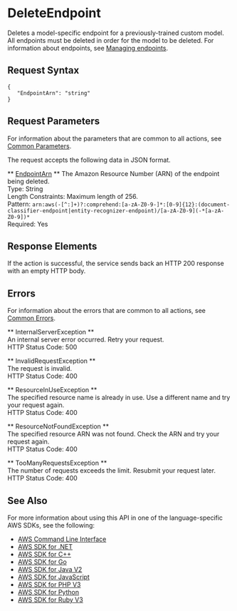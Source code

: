 # DeleteEndpoint<a name="API_DeleteEndpoint"></a>

Deletes a model\-specific endpoint for a previously\-trained custom model\. All endpoints must be deleted in order for the model to be deleted\. For information about endpoints, see [Managing endpoints](https://docs.aws.amazon.com/comprehend/latest/dg/manage-endpoints.html)\.

## Request Syntax<a name="API_DeleteEndpoint_RequestSyntax"></a>

```
{
   "EndpointArn": "string"
}
```

## Request Parameters<a name="API_DeleteEndpoint_RequestParameters"></a>

For information about the parameters that are common to all actions, see [Common Parameters](CommonParameters.md)\.

The request accepts the following data in JSON format\.

 ** [EndpointArn](#API_DeleteEndpoint_RequestSyntax) **   <a name="comprehend-DeleteEndpoint-request-EndpointArn"></a>
The Amazon Resource Number \(ARN\) of the endpoint being deleted\.  
Type: String  
Length Constraints: Maximum length of 256\.  
Pattern: `arn:aws(-[^:]+)?:comprehend:[a-zA-Z0-9-]*:[0-9]{12}:(document-classifier-endpoint|entity-recognizer-endpoint)/[a-zA-Z0-9](-*[a-zA-Z0-9])*`   
Required: Yes

## Response Elements<a name="API_DeleteEndpoint_ResponseElements"></a>

If the action is successful, the service sends back an HTTP 200 response with an empty HTTP body\.

## Errors<a name="API_DeleteEndpoint_Errors"></a>

For information about the errors that are common to all actions, see [Common Errors](CommonErrors.md)\.

 ** InternalServerException **   
An internal server error occurred\. Retry your request\.  
HTTP Status Code: 500

 ** InvalidRequestException **   
The request is invalid\.  
HTTP Status Code: 400

 ** ResourceInUseException **   
The specified resource name is already in use\. Use a different name and try your request again\.  
HTTP Status Code: 400

 ** ResourceNotFoundException **   
The specified resource ARN was not found\. Check the ARN and try your request again\.  
HTTP Status Code: 400

 ** TooManyRequestsException **   
The number of requests exceeds the limit\. Resubmit your request later\.  
HTTP Status Code: 400

## See Also<a name="API_DeleteEndpoint_SeeAlso"></a>

For more information about using this API in one of the language\-specific AWS SDKs, see the following:
+  [AWS Command Line Interface](https://docs.aws.amazon.com/goto/aws-cli/comprehend-2017-11-27/DeleteEndpoint) 
+  [AWS SDK for \.NET](https://docs.aws.amazon.com/goto/DotNetSDKV3/comprehend-2017-11-27/DeleteEndpoint) 
+  [AWS SDK for C\+\+](https://docs.aws.amazon.com/goto/SdkForCpp/comprehend-2017-11-27/DeleteEndpoint) 
+  [AWS SDK for Go](https://docs.aws.amazon.com/goto/SdkForGoV1/comprehend-2017-11-27/DeleteEndpoint) 
+  [AWS SDK for Java V2](https://docs.aws.amazon.com/goto/SdkForJavaV2/comprehend-2017-11-27/DeleteEndpoint) 
+  [AWS SDK for JavaScript](https://docs.aws.amazon.com/goto/AWSJavaScriptSDK/comprehend-2017-11-27/DeleteEndpoint) 
+  [AWS SDK for PHP V3](https://docs.aws.amazon.com/goto/SdkForPHPV3/comprehend-2017-11-27/DeleteEndpoint) 
+  [AWS SDK for Python](https://docs.aws.amazon.com/goto/boto3/comprehend-2017-11-27/DeleteEndpoint) 
+  [AWS SDK for Ruby V3](https://docs.aws.amazon.com/goto/SdkForRubyV3/comprehend-2017-11-27/DeleteEndpoint) 